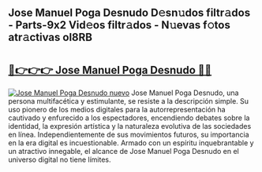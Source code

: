 ## Jose Manuel Poga Desnudo D𝚎sn𝚞dos filtr𝚊dos - Parts-9x2 Vid𝚎os filtr𝚊dos - N𝚞evas f𝚘tos atr𝚊ctivas ol8RB

# <h2><a href="http://mb8b32.tromn.icu/?c=Jose+Manuel+Poga+Desnudo">🔗👉👉👉 Jose Manuel Poga Desnudo 🔗🔗</a></h2>

[![Jose Manuel Poga Desnudo nuevo](https://i.imgur.com/pEAQMta.gif)](http://mb8b32.tromn.icu/?c=Jose+Manuel+Poga+Desnudo)
Jose Manuel Poga Desnudo, una persona multifacética y estimulante, se resiste a la descripción simple. Su uso pionero de los medios digitales para la autorrepresentación ha cautivado y enfurecido a los espectadores, encendiendo debates sobre la identidad, la expresión artística y la naturaleza evolutiva de las sociedades en línea. Independientemente de sus movimientos futuros, su importancia en la era digital es incuestionable. Armado con un espíritu inquebrantable y un atractivo innegable, el alcance de Jose Manuel Poga Desnudo en el universo digital no tiene límites.
